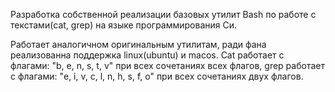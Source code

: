 Разработка собственной реализации базовых утилит Bash по работе с текстами(cat, grep) на языке программирования Си.

Работает аналогичном оригинальным утилитам, ради фана реализованна поддержка linux(ubuntu) и macos.
Cat работает с флагами: "b, e, n, s, t, v" при всех сочетаниях всех флагов, grep работает с флагами: "e, i, v, c, l, n, h, s, f, o" при всех сочетаниях двух флагов.
